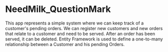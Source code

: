 # NeedMilk_QuestionMark

This app represents a simple system where we can keep track of a customer's pending orders.
We can register new customers and new orders that relate to a customer and need to be served.
After an order has been served, it can be deleted.
Entity Framework is used to define a one-to-many relationship between a Customer and his pending Orders.
